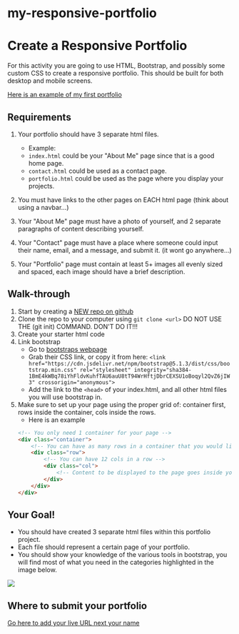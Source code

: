 # my-responsive-portfolio
# Create a Responsive Portfolio

For this activity you are going to use HTML, Bootstrap, and possibly some custom CSS to create a responsive portfolio. This should be built for both desktop and mobile screens.

[Here is an example of my first portfolio](https://seunarogs.github.io/my-responsive-ortfolio/)

## Requirements
1. Your portfolio should have 3 separate html files. 
    - Example: 
    - `index.html` could be your "About Me" page since that is a good home page. 
    - `contact.html` could be used as a contact page.
    - `portfolio.html` could be used as the page where you display your projects.

2. You must have links to the other pages on EACH html page (think about using a navbar...)
3. Your "About Me" page must have a photo of yourself, and 2 separate paragraphs of content describing yourself.
4. Your "Contact" page must have a place where someone could input their name, email, and a message, and submit it. (it wont go anywhere...)
5. Your "Portfolio" page must contain at least 5+ images all evenly sized and spaced, each image should have a brief description.


## Walk-through

1. Start by creating a [NEW repo on github](https://www.github.com/new)
2. Clone the repo to your computer using `git clone <url>` DO NOT USE THE (git init) COMMAND. DON'T DO IT!!!
3. Create your starter html code
4. Link bootstrap
    - Go to [bootstraps webpage](https://getbootstrap.com/docs/5.1/getting-started/introduction/)
    - Grab their CSS link, or copy it from here:  `<link href="https://cdn.jsdelivr.net/npm/bootstrap@5.1.3/dist/css/bootstrap.min.css" rel="stylesheet" integrity="sha384-1BmE4kWBq78iYhFldvKuhfTAU6auU8tT94WrHftjDbrCEXSU1oBoqyl2QvZ6jIW3" crossorigin="anonymous">`
    - Add the link to the `<head>` of your index.html, and all other html files you will use bootstrap in.
5. Make sure to set up your page using the proper grid of: container first, rows inside the container, cols inside the rows.
    - Here is an example 
    ```html
    <!-- You only need 1 container for your page -->
    <div class="container">
        <!-- You can have as many rows in a container that you would like -->
        <div class="row">
            <!-- You can have 12 cols in a row -->
            <div class="col">
                <!-- Content to be displayed to the page goes inside your 'col' divs -->
            </div>
        </div>
    </div>
    ```

## Your Goal!
- You should have created 3 separate html files within this portfolio project. 
- Each file should represent a certain page of your portfolio.
- You should show your knowledge of the various tools in bootstrap, you will find most of what you need in the categories highlighted in the image below.

![](./assets/categories.png)

## Where to submit your portfolio
[Go here to add your live URL next your name](https://docs.google.com/spreadsheets/d/1HCR4qc6XRoLH4LPd-vCFdZdcMZENNamadV_BgyD3jB8/edit?usp=sharing)
